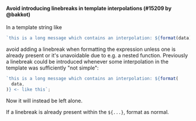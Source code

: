 #### Avoid introducing linebreaks in template interpolations (#15209 by @bakkot)

In a template string like

<!-- prettier-ignore -->
```js
`this is a long message which contains an interpolation: ${format(data)} <- like this`;
```

avoid adding a linebreak when formatting the expression unless one is already present or it's unavoidable due to e.g. a nested function. Previously a linebreak could be introduced whenever some interpolation in the template was sufficiently "not simple":

<!-- prettier-ignore -->
```js
`this is a long message which contains an interpolation: ${format(
  data,
)} <- like this`;
```

Now it will instead be left alone.

If a linebreak is already present within the `${...}`, format as normal.
